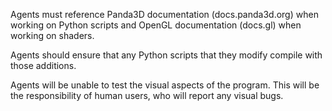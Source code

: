 Agents must reference Panda3D documentation (docs.panda3d.org) when working on Python scripts and OpenGL documentation (docs.gl) when working on shaders.

Agents should ensure that any Python scripts that they modify compile with those additions.

Agents will be unable to test the visual aspects of the program. This will be the responsibility of human users, who will report any visual bugs.

